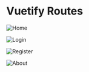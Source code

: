 # Vuetify Routes 



![Home](https://user-images.githubusercontent.com/34619999/77769791-5d6a4c80-7055-11ea-9d77-d57e4d608750.png)

![Login](https://user-images.githubusercontent.com/34619999/77769792-5e02e300-7055-11ea-8890-2bd39b8c3a0c.png)

![Register](https://user-images.githubusercontent.com/34619999/77769786-5ba08900-7055-11ea-9286-7d60365468ce.png)

![About](https://user-images.githubusercontent.com/34619999/77769790-5d6a4c80-7055-11ea-969b-0b62cb35083a.png)
